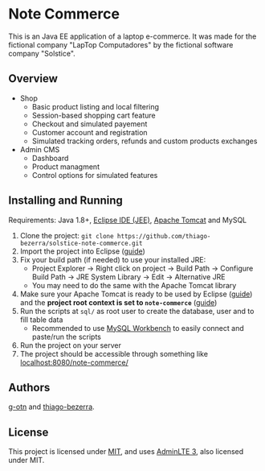 # Note Commerce
This is an Java EE application of a laptop e-commerce. It was made for the 
fictional company "LapTop Computadores" by the fictional software company "Solstice".

## Overview
- Shop
  - Basic product listing and local filtering
  - Session-based shopping cart feature
  - Checkout and simulated payement
  - Customer account and registration
  - Simulated tracking orders, refunds and custom products exchanges
- Admin CMS
  - Dashboard
  - Product managment
  - Control options for simulated features

## Installing and Running
Requirements: Java 1.8+, [Eclipse IDE (JEE)](https://www.eclipse.org/downloads/packages/release/2019-12/r/eclipse-ide-enterprise-java-developers), [Apache Tomcat](https://tomcat.apache.org/download-80.cgi) and MySQL
1. Clone the project: `git clone https://github.com/thiago-bezerra/solstice-note-commerce.git`
2. Import the project into Eclipse ([guide](https://help.eclipse.org/2019-12/index.jsp?topic=%2Forg.eclipse.platform.doc.user%2Ftasks%2Ftasks-importproject.htm))
3. Fix your build path (if needed) to use your installed JRE:
   - Project Explorer -> Right click on project -> Build Path -> Configure Build Path -> JRE System Library -> Edit -> Alternative JRE
   - You may need to do the same with the Apache Tomcat library
4. Make sure your Apache Tomcat is ready to be used by Eclipse ([guide](https://crunchify.com/step-by-step-guide-to-setup-and-install-apache-tomcat-server-in-eclipse-development-environment-ide/)) and the __project root context is set to `note-commerce`__ ([guide](https://stackoverflow.com/a/8334309/11138267))
5. Run the scripts at `sql/` as root user to create the database, user and to fill table data
   - Recommended to use [MySQL Workbench](https://dev.mysql.com/downloads/workbench/) to easily connect and paste/run the scripts
6. Run the project on your server
7. The project should be accessible through something like [localhost:8080/note-commerce/](http://localhost:8080/note-commerce/)

## Authors
[g-otn](https://github.com/g-otn) and [thiago-bezerra](https://github.com/thiago-bezerra).

## License
This project is licensed under [MIT](/LICENSE), and uses [AdminLTE 3](https://github.com/ColorlibHQ/AdminLTE/tree/v3.0.2), 
also licensed under MIT.

